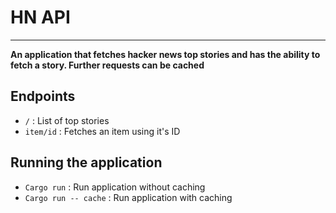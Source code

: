 # HN API
---

**An application that fetches hacker news top stories and has the ability to fetch a story. Further requests can be cached**

## Endpoints
 - `/` : List of top stories
 - `item/id` : Fetches an item using it's ID

## Running the application
- `Cargo run` : Run application without caching
- `Cargo run -- cache` : Run application with caching
